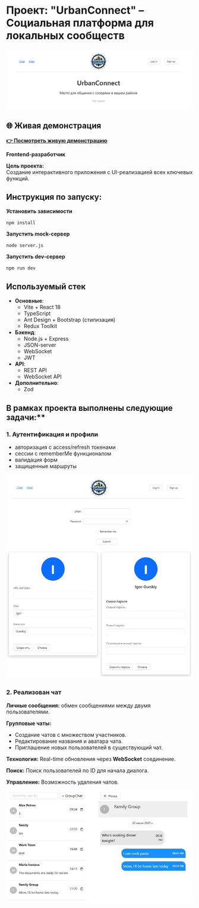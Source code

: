 # Проект: "UrbanConnect" – Социальная платформа для локальных сообществ

![Лого / скриншот проекта](urban%20connect.jpg)

## 🌐 **Живая демонстрация**

**[👉 Посмотреть живую демонстрацию](https://urbanconnect.onrender.com)**

**Frontend-разработчик**

**Цель проекта:**  
Создание интерактивного приложения c UI-реализацией всех ключевых функций.

## Инструкция по запуску:

**Установить зависимости**
```
npm install
```
**Запустить mock-сервер**
```
node server.js
```
**Запустить dev-сервер**
```
npm run dev
```
## Используемый стек

- **Основные**: 
  - Vite + React 18
  - TypeScript
  - Ant Design + Bootstrap (стилизация)
  - Redux Toolkit
- **Бэкенд**:
  - Node.js + Express
  - JSON-server
  - WebSocket
  - JWT 
- **API**:
  - REST API
  - WebSocket API
- **Дополнительно**:
  - Zod 
  <!-- - Jest + Cypress (тестирование) -->

## В рамках проекта выполнены следующие задачи:**

### 1. Аутентификация и профили
- авторизация с access/refresh токенами
- сессии с rememberMe функционалом
- валидация форм
- защищенные маршруты

![авторизация](urban%20connect%20login.jpg) ![редактирование профиля](urban%20connect%20profile.jpg)

### 2. Реализован чат
**Личные сообщения:** обмен сообщениями между двумя пользователями.

**Групповые чаты:**
  *   Создание чатов с множеством участников.
  *   Редактирование названия и аватара чата.
  *   Приглашение новых пользователей в существующий чат.

**Технология:** Real-time обновления через **WebSocket** соединение.

**Поиск:** Поиск пользователей по ID для начала диалога.

**Управление:** Возможность удаления чатов.

![чат](urban%20connect%20chat.jpg)
<!-- ## Запланированы следующие задачи:**
- реализовать создание нового чата
- реализовать создание групповых чатов
- реализовать возможность удаления чатов -->

<!-- 

### 3. Карты (статичная реализация)
- Фиксированные метки на карте (Mapbox GL JS)
- UI для построения маршрутов (без реального API)
- Кастомные маркеры

### 4. Лента событий
- CRUD операции с постами (моковые данные)
- Интерфейс лайков/комментариев
- Фильтрация по хештегам

### 5. Мероприятия (UI-поток)
- Форма создания мероприятий
- QR-генератор (чисто клиентский)
- Календарь событий (React Big Calendar) -->

<!-- **Результат:**

- Полноценное SPA-приложение
- 100% покрытие ключевой бизнес-логики тестами -->

<!-- ### Демонстрация проекта:


